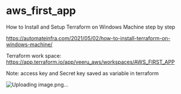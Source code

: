 # aws_first_app

How to Install and Setup Terraform on Windows Machine step by step

https://automateinfra.com/2021/05/02/how-to-install-terraform-on-windows-machine/

Terraform work space:
https://app.terraform.io/app/veeru_aws/workspaces/AWS_FIRST_APP

Note: access key and Secret key saved as variable in terraform

![Uploading image.png…]()

